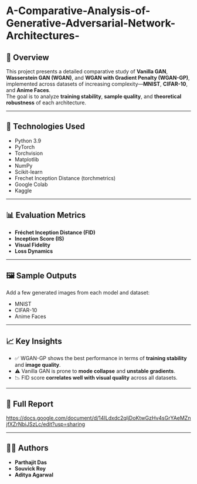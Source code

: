 # A-Comparative-Analysis-of-Generative-Adversarial-Network-Architectures-


## 🧠 Overview
This project presents a detailed comparative study of **Vanilla GAN**, **Wasserstein GAN (WGAN)**, and **WGAN with Gradient Penalty (WGAN-GP)**, implemented across datasets of increasing complexity—**MNIST**, **CIFAR-10**, and **Anime Faces**.  
The goal is to analyze **training stability**, **sample quality**, and **theoretical robustness** of each architecture.

---

## 🚀 Technologies Used
- Python 3.9  
- PyTorch  
- Torchvision  
- Matplotlib  
- NumPy  
- Scikit-learn  
- Frechet Inception Distance (torchmetrics)  
- Google Colab  
- Kaggle  

---

## 📊 Evaluation Metrics
- **Fréchet Inception Distance (FID)**  
- **Inception Score (IS)**  
- **Visual Fidelity**  
- **Loss Dynamics**

---

## 🖼 Sample Outputs
Add a few generated images from each model and dataset:  
- MNIST  
- CIFAR-10  
- Anime Faces

---

## 📈 Key Insights
- ✅ WGAN-GP shows the best performance in terms of **training stability** and **image quality**.  
- ⚠️ Vanilla GAN is prone to **mode collapse** and **unstable gradients**.  
- 📉 FID score **correlates well with visual quality** across all datasets.

---

## 📄 Full Report
https://docs.google.com/document/d/14ILdxdc2qljDoKtwGzHv4sGrYAeMZnjfXZrNbiJSzLc/edit?usp=sharing

---

## 👨‍💻 Authors
- **Parthajit Das**  
- **Souvick Roy**  
- **Aditya Agarwal**

